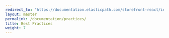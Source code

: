 ```yaml
---
redirect_to: "https://documentation.elasticpath.com/storefront-react/index.html"
layout: master
permalink: /documentation/practices/
title: Best Practices
weight: 7
---
```

